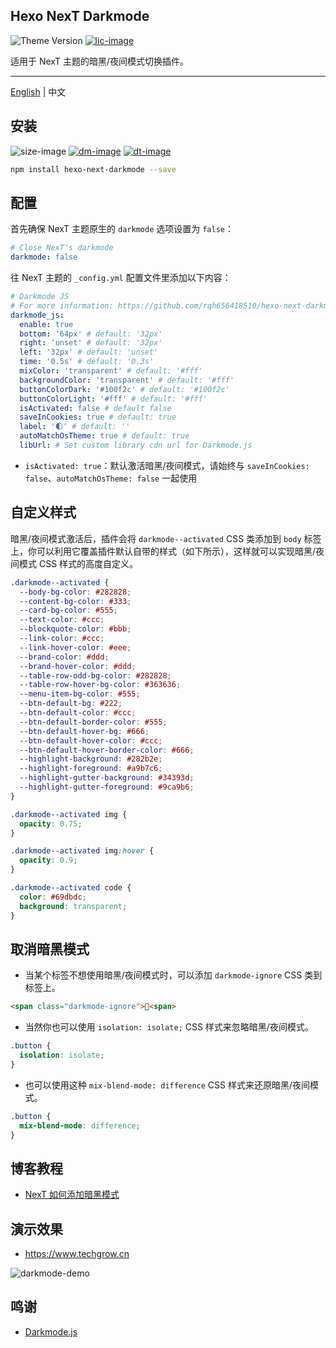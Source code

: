 
## Hexo NexT Darkmode

![Theme Version](https://img.shields.io/badge/NexT-v7.3.0+-blue?style=flat-square)
[![lic-image]](LICENSE)

适用于 NexT 主题的暗黑/夜间模式切换插件。

---

[English](https://github.com/rqh656418510/hexo-next-darkmode/blob/main/README.md) | 中文

## 安装

![size-image]
[![dm-image]][npm-url]
[![dt-image]][npm-url]

``` bash
npm install hexo-next-darkmode --save
```

## 配置

首先确保 NexT 主题原生的 `darkmode` 选项设置为 `false`：

``` yml
# Close NexT's darkmode
darkmode: false
```

往 NexT 主题的 `_config.yml` 配置文件里添加以下内容：

``` yml
# Darkmode JS
# For more information: https://github.com/rqh656418510/hexo-next-darkmode, https://github.com/sandoche/Darkmode.js
darkmode_js:
  enable: true
  bottom: '64px' # default: '32px'
  right: 'unset' # default: '32px'
  left: '32px' # default: 'unset'
  time: '0.5s' # default: '0.3s'
  mixColor: 'transparent' # default: '#fff'
  backgroundColor: 'transparent' # default: '#fff'
  buttonColorDark: '#100f2c' # default: '#100f2c'
  buttonColorLight: '#fff' # default: '#fff'
  isActivated: false # default false
  saveInCookies: true # default: true
  label: '🌓' # default: ''
  autoMatchOsTheme: true # default: true
  libUrl: # Set custom library cdn url for Darkmode.js
```

- `isActivated: true`：默认激活暗黑/夜间模式，请始终与 `saveInCookies: false`、`autoMatchOsTheme: false` 一起使用

## 自定义样式

暗黑/夜间模式激活后，插件会将 `darkmode--activated` CSS 类添加到 `body` 标签上，你可以利用它覆盖插件默认自带的样式（如下所示），这样就可以实现暗黑/夜间模式 CSS 样式的高度自定义。

``` css
.darkmode--activated {
  --body-bg-color: #282828;
  --content-bg-color: #333;
  --card-bg-color: #555;
  --text-color: #ccc;
  --blockquote-color: #bbb;
  --link-color: #ccc;
  --link-hover-color: #eee;
  --brand-color: #ddd;
  --brand-hover-color: #ddd;
  --table-row-odd-bg-color: #282828;
  --table-row-hover-bg-color: #363636;
  --menu-item-bg-color: #555;
  --btn-default-bg: #222;
  --btn-default-color: #ccc;
  --btn-default-border-color: #555;
  --btn-default-hover-bg: #666;
  --btn-default-hover-color: #ccc;
  --btn-default-hover-border-color: #666;
  --highlight-background: #282b2e;
  --highlight-foreground: #a9b7c6;
  --highlight-gutter-background: #34393d;
  --highlight-gutter-foreground: #9ca9b6;
}

.darkmode--activated img {
  opacity: 0.75;
}

.darkmode--activated img:hover {
  opacity: 0.9;
}

.darkmode--activated code {
  color: #69dbdc;
  background: transparent;
}
```

## 取消暗黑模式

- 当某个标签不想使用暗黑/夜间模式时，可以添加 `darkmode-ignore` CSS 类到标签上。

``` html
<span class="darkmode-ignore">😬<span>
```

- 当然你也可以使用 `isolation: isolate;` CSS 样式来忽略暗黑/夜间模式。

``` css
.button {
  isolation: isolate;
}
```

- 也可以使用这种 `mix-blend-mode: difference` CSS 样式来还原暗黑/夜间模式。

``` css
.button {
  mix-blend-mode: difference;
}
```

## 博客教程

- [NexT 如何添加暗黑模式](https://www.techgrow.cn/posts/abf4aee1.html)

## 演示效果

- https://www.techgrow.cn

![darkmode-demo](https://www.techgrow.cn/gif/2021/04/darkmode.gif)

## 鸣谢

- [Darkmode.js](https://github.com/sandoche/Darkmode.js)

[npm-url]: https://www.npmjs.com/package/hexo-next-darkmode
[lic-image]: https://img.shields.io/npm/l/hexo-next-darkmode?style=flat-square
[dm-image]: https://img.shields.io/npm/dm/hexo-next-darkmode?style=flat-square
[dt-image]: https://img.shields.io/npm/dt/hexo-next-darkmode?style=flat-square
[size-image]: https://img.shields.io/github/languages/code-size/rqh656418510/hexo-next-darkmode?style=flat-square